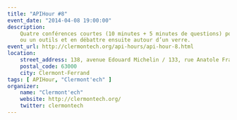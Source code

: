 ```yaml
---
title: "APIHour #8"
event_date: "2014-04-08 19:00:00"
description:
    Quatre conférences courtes (10 minutes + 5 minutes de questions) pour introduire une technologie, un concept
    ou un outils et en débattre ensuite autour d’un verre.
event_url: http://clermontech.org/api-hours/api-hour-8.html
location:
    street_address: 138, avenue Edouard Michelin / 133, rue Anatole France
    postal_code: 63000
    city: Clermont-Ferrand
tags: [ APIHour, "Clermont'ech" ]
organizer:
    name: "Clermont'ech"
    website: http://clermontech.org/
    twitter: clermontech
---
```

